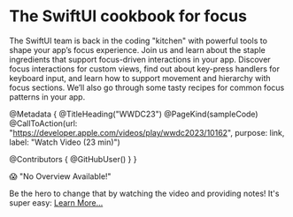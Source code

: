 # The SwiftUI cookbook for focus

The SwiftUI team is back in the coding "kitchen" with powerful tools to shape your app’s focus experience. Join us and learn about the staple ingredients that support focus-driven interactions in your app. Discover focus interactions for custom views, find out about key-press handlers for keyboard input, and learn how to support movement and hierarchy with focus sections. We’ll also go through some tasty recipes for common focus patterns in your app.

@Metadata {
   @TitleHeading("WWDC23")
   @PageKind(sampleCode)
   @CallToAction(url: "https://developer.apple.com/videos/play/wwdc2023/10162", purpose: link, label: "Watch Video (23 min)")

   @Contributors {
      @GitHubUser(<replace this with your GitHub handle>)
   }
}

😱 "No Overview Available!"

Be the hero to change that by watching the video and providing notes! It's super easy:
 [Learn More…](https://wwdcnotes.com/documentation/wwdcnotes/contributing)
